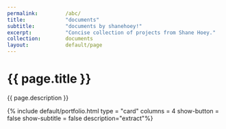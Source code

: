 ```yaml
---
permalink:         /abc/
title:             "documents"
subtitle:          "documents by shanehoey!"
excerpt:           "Concise collection of projects from Shane Hoey."
collection:        documents
layout:            default/page
---
```


# {{ page.title }}

{{ page.description }}

{% include default/portfolio.html type = "card" columns = 4 show-button = false show-subtitle = false  description="extract"%}
